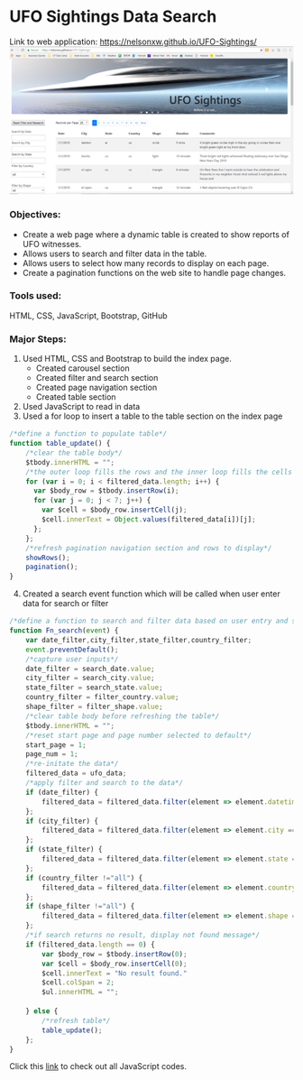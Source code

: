 # UFO Sightings Data Search

Link to web application: https://nelsonxw.github.io/UFO-Sightings/  
<img src="/images/Capture.PNG" width="800">  

### Objectives:
+ Create a web page where a dynamic table is created to show reports of UFO witnesses.
+ Allows users to search and filter data in the table.
+ Allows users to select how many records to display on each page.
+ Create a pagination functions on the web site to handle page changes.

### Tools used:
HTML, CSS, JavaScript, Bootstrap, GitHub

### Major Steps:
1. Used HTML, CSS and Bootstrap to build the index page.  
    + Created carousel section  
    + Created filter and search section  
    + Created page navigation section  
    + Created table section  
2. Used JavaScript to read in data  
3. Used a for loop to insert a table to the table section on the index page  
```javascript
/*define a function to populate table*/
function table_update() {
	/*clear the table body*/
	$tbody.innerHTML = "";	
	/*the outer loop fills the rows and the inner loop fills the cells for each row*/
	for (var i = 0; i < filtered_data.length; i++) {
	  var $body_row = $tbody.insertRow(i);
	  for (var j = 0; j < 7; j++) {
	    var $cell = $body_row.insertCell(j);
	    $cell.innerText = Object.values(filtered_data[i])[j];
	  };
	};
	/*refresh pagination navigation section and rows to display*/
	showRows();
	pagination();
}
```
4. Created a search event function which will be called when user enter data for search or filter
```javascript
/*define a function to search and filter data based on user entry and selections*/
function Fn_search(event) {	
	var date_filter,city_filter,state_filter,country_filter;
	event.preventDefault();	
	/*capture user inputs*/
	date_filter = search_date.value;
	city_filter = search_city.value;
	state_filter = search_state.value;
	country_filter = filter_country.value;
	shape_filter = filter_shape.value;
	/*clear table body before refreshing the table*/
	$tbody.innerHTML = "";
	/*reset start page and page number selected to default*/
	start_page = 1;
	page_num = 1;
	/*re-initate the data*/
	filtered_data = ufo_data;
	/*apply filter and search to the data*/
	if (date_filter) {
		filtered_data = filtered_data.filter(element => element.datetime == date_filter);
	};	
	if (city_filter) {
		filtered_data = filtered_data.filter(element => element.city == city_filter);
	};
	if (state_filter) {
		filtered_data = filtered_data.filter(element => element.state == state_filter);
	};
	if (country_filter !="all") {
		filtered_data = filtered_data.filter(element => element.country == country_filter);
	};
	if (shape_filter !="all") {
		filtered_data = filtered_data.filter(element => element.shape == shape_filter);
	};
	/*if search returns no result, display not found message*/
	if (filtered_data.length == 0) {
		var $body_row = $tbody.insertRow(0);
		var $cell = $body_row.insertCell(0);
		$cell.innerText = "No result found."
		$cell.colSpan = 2;
		$ul.innerHTML = "";

	} else {
		/*refresh table*/
		table_update();
	};
}
``` 
Click this [link](/javascript/index.js) to check out all JavaScript codes.
